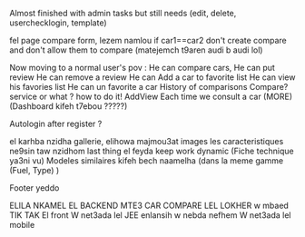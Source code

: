 Almost finished with admin tasks but still needs (edit, delete, userchecklogin, template)

fel page compare form, lezem namlou if car1==car2 don't create compare and don't allow them to compare (matejemch t9aren audi b audi lol)

Now moving to a normal user's pov :
He can compare cars,
He can put review
He can remove a review
He can Add a car to favorite list
He can view his favories list
He can un favorite a car
History of comparisons
Compare? service or what ? how to do it!
AddView Each time we consult a car
(MORE)
(Dashboard kifeh t7ebou ?????)

Autologin after register ?



el karhba nzidha gallerie, elihowa majmou3at images
les caracteristiques ne9sin taw nzidhom last thing el feyda keep work dynamic (Fiche technique ya3ni vu)
Modeles similaires kifeh bech naamelha (dans la meme gamme (Fuel, Type) )

Footer yeddo

ELILA NKAMEL EL BACKEND MTE3 CAR COMPARE LEL LOKHER w mbaed TIK TAK El front
W net3ada lel JEE enlansih w nebda nefhem 
W net3ada lel mobile